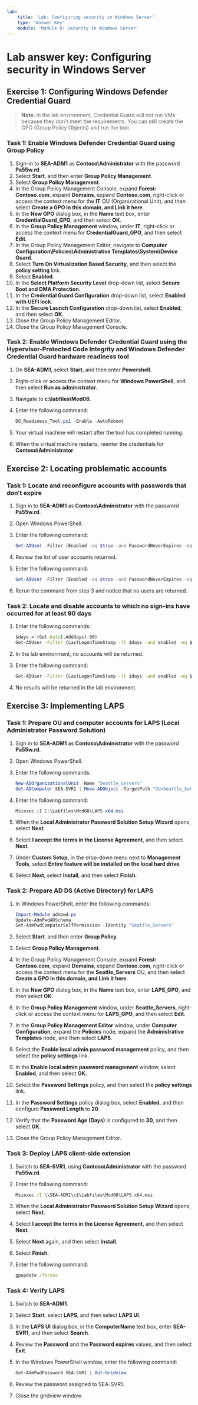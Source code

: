 ```yaml
---
lab:
    title: 'Lab: Configuring security in Windows Server'
    type: 'Answer Key'
    module: 'Module 8: Security in Windows Server'
---
```


# Lab answer key: Configuring security in Windows Server

## Exercise 1: Configuring Windows Defender Credential Guard

> **Note**: In the lab environment, Credential Guard will not run VMs because they don't meet the requirements. You can still create the GPO (Group Policy Objects) and run the tool.

### Task 1: Enable Windows Defender Credential Guard using Group Policy

1. Sign-in to **SEA-ADM1** as **Contoso\\Administrator** with the password **Pa55w.rd**.
2. Select **Start**, and then enter **Group Policy Management**.
3. Select **Group Policy Management**.
4. In the Group Policy Management Console, expand **Forest: Contoso.com**, expand **Domains**, expand **Contoso.com**, right-click or access the context menu for the **IT** OU (Organizational Unit), and then select **Create a GPO in this domain, and Link it here**.
5. In the **New GPO** dialog box, in the **Name** text box, enter **CredentialGuard_GPO**, and then select **OK**.
6. In the **Group Policy Management** window, under **IT**, right-click or access the context menu for **CredentialGuard_GPO**, and then select **Edit**.
7. In the Group Policy Management Editor, navigate to **Computer Configuration\\Policies\\Administrative Templates\\System\\Device Guard**.
8. Select **Turn On Virtualization Based Security**, and then select the **policy setting** link.
9. Select **Enabled**.
10. In the **Select Platform Security Level** drop-down list, select **Secure Boot and DMA Protection**.
10. In the **Credential Guard Configuration** drop-down list, select **Enabled with UEFI lock**.
11. In the **Secure Launch Configuration** drop-down list, select **Enabled**, and then select **OK**.
13. Close the Group Policy Management Editor.
14. Close the Group Policy Management Console.

### Task 2: Enable Windows Defender Credential Guard using the Hypervisor-Protected Code Integrity and Windows Defender Credential Guard hardware readiness tool

1. On **SEA-ADM1**, select **Start**, and then enter **Powershell**.
2. Right-click or access the context menu for **Windows PowerShell**, and then select **Run as administrator**.
3. Navigate to **c:\\labfiles\\Mod08**.
4. Enter the following command:

    ```powershell
    DG_Readiness_Tool.ps1 -Enable -AutoReboot
    ```

5. Your virtual machine will restart after the tool has completed running.
6. When the virtual machine restarts, reenter the credentials for **Contoso\\Administrator**.

## Exercise 2: Locating problematic accounts

### Task 1: Locate and reconfigure accounts with passwords that don’t expire

1. Sign in to **SEA-ADM1** as **Contoso\\Administrator** with the password **Pa55w.rd**.
2. Open Windows PowerShell.
3. Enter the following command:

    ```powershell
    Get-ADUser -Filter {Enabled -eq $true -and PasswordNeverExpires -eq $true}
    ```

4. Review the list of user accounts returned.
5. Enter the following command:

    ```powershell
    Get-ADUser -Filter {Enabled -eq $true -and PasswordNeverExpires -eq $true} | Set-ADUser -PasswordNeverExpires $false
    ```

6. Rerun the command from step 3 and notice that no users are returned.

### Task 2: Locate and disable accounts to which no sign-ins have occurred for at least 90 days

1. Enter the following commands:

    ```cmd
    $days = (Get-Date).Adddays(-90)
    Get-ADUser -Filter {LastLogonTimeStamp -lt $days -and enabled -eq $true} -Properties LastLogonTimeStamp
    ```

2. In the lab environment, no accounts will be returned.
3. Enter the following command:

    ```cmd
    Get-ADUser -Filter {LastLogonTimeStamp -lt $days -and enabled -eq $true} -Properties LastLogonTimeStamp | Disable-ADAccount
    ```

4. No results will be returned in the lab environment.

## Exercise 3: Implementing LAPS

### Task 1: Prepare OU and computer accounts for LAPS (Local Administrator Password Solution)

1. Sign in to **SEA-ADM1** as **Contoso\\Administrator** with the password **Pa55w.rd**.
2. Open Windows PowerShell.
3. Enter the following commands:

    ```powershell
    New-ADOrganizationalUnit -Name "Seattle_Servers"
    Get-ADComputer SEA-SVR1 | Move-ADObject –TargetPath "OU=Seattle_Servers,DC=Contoso,DC=com"
    ```

4. Enter the following command:

    ```powershell
    Msiexec /I C:\Labfiles\Mod08\LAPS.x64.msi
    ```

5. When the **Local Administrator Password Solution Setup Wizard** opens, select **Next**.
6. Select **I accept the terms in the License Agreement**, and then select **Next**.
7. Under **Custom Setup**, in the drop-down menu next to **Management Tools**, select **Entire feature will be installed on the local hard drive**.
8. Select **Next**, select **Install**, and then select **Finish**.

### Task 2: Prepare AD DS (Active Directory) for LAPS

1. In Windows PowerShell, enter the following commands:

    ```powershell
    Import-Module admpwd.ps
    Update-AdmPwdADSchema
    Set-AdmPwdComputerSelfPermission -Identity "Seattle_Servers"
    ```

2. Select **Start**, and then enter **Group Policy**.
3. Select **Group Policy Management**.
4. In the Group Policy Management Console, expand **Forest: Contoso.com**, expand **Domains**, expand **Contoso.com**, right-click or access the context menu for the **Seattle_Servers** OU, and then select **Create a GPO in this domain, and Link it here**.
5. In the **New GPO** dialog box, in the **Name** text box, enter **LAPS_GPO**, and then select **OK**.
6. In the **Group Policy Management** window, under **Seattle_Servers**, right-click or access the context menu for **LAPS_GPO**, and then select **Edit**.
7. In the **Group Policy Management Editor** window, under **Computer Configuration**, expand the **Policies** node, expand the **Administrative Templates** node, and then select **LAPS**.
8. Select the **Enable local admin password management** policy, and then select the **policy settings** link.
9. In the **Enable local admin password management** window, select **Enabled**, and then select **OK**.
10. Select the **Password Settings** policy, and then select the **policy settings** link.
11. In the **Password Settings** policy dialog box, select **Enabled**, and then configure **Password Length** to **20**.
12. Verify that the **Password Age (Days)** is configured to **30**, and then select **OK**.
13. Close the Group Policy Management Editor.

### Task 3: Deploy LAPS client-side extension

1. Switch to **SEA-SVR1**, using **Contoso\\Administrator** with the password **Pa55w.rd**.
2. Enter the following command:

    ```cmd
    Msiexec /I \\SEA-ADM1\c$\Labfiles\Mod08\LAPS.x64.msi
    ```

3. When the **Local Administrator Password Solution Setup Wizard** opens, select **Next**.
4. Select **I accept the terms in the License Agreement**, and then select **Next**.
5. Select **Next** again, and then select **Install**.
6. Select **Finish**.
7. Enter the following command:

    ```cmd
    gpupdate /forces
    ```

### Task 4: Verify LAPS

1. Switch to **SEA-ADM1**.
2. Select **Start**, select **LAPS**, and then select **LAPS UI**.
3. In the **LAPS UI** dialog box, in the **ComputerName** text box, enter **SEA-SVR1**, and then select **Search**.
4. Review the **Password** and the **Password expires** values, and then select **Exit**.
5. In the Windows PowerShell window, enter the following command:

    ```powershell
    Get-AdmPwdPassword SEA-SVR1 | Out-Gridview
    ```

6. Review the password assigned to SEA-SVR1.
7. Close the gridview window.
